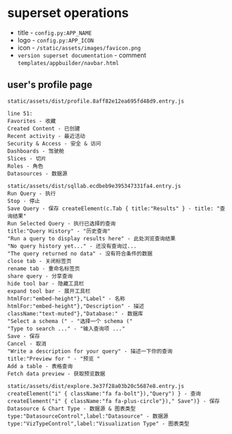 # superset operations

* title - `config.py:APP_NAME`
* logo - `config.py:APP_ICON`
* icon - `/static/assets/images/favicon.png`
* `version superset documentation` - comment `templates/appbuilder/navbar.html`

## user's profile page

    static/assets/dist/profile.8aff82e12ea695fd48d9.entry.js

    line 51:
    Favorites - 收藏
    Created Content - 已创建
    Recent activity - 最近活动
    Security & Access - 安全 & 访问
    Dashboards - 驾驶舱
    Slices - 切片
    Roles - 角色
    Datasources - 数据源

    static/assets/dist/sqllab.ecdbeb9e395347331fa4.entry.js
    Run Query - 执行
    Stop - 停止
    Save Query - 保存 createElement(c.Tab { title:"Results" } - title: "查询结果"
    Run Selected Query - 执行已选择的查询
    title:"Query History" - "历史查询"
    "Run a query to display results here" - 此处浏览查询结果
    "No query history yet..." - 还没有查询过...
    "The query returned no data" - 没有符合条件的数据
    close tab - 关闭标签页
    rename tab - 重命名标签页
    share query - 分享查询
    hide tool bar - 隐藏工具栏
    expand tool bar - 展开工具栏
    htmlFor:"embed-height"},"Label" - 名称
    htmlFor:"embed-height"},"Description" - 描述
    className:"text-muted"},"Database:" - 数据库
    "Select a schema (" - "选择一个 schema ("
    "Type to search ..." - "输入查询项 ..."
    Save - 保存
    Cancel - 取消
    "Write a description for your query" - 描述一下你的查询
    title:"Preview for " - "预览 "
    Add a table - 表格查询
    Fetch data preview - 获取预览数据

    static/assets/dist/explore.3e37f28a03b20c5687e8.entry.js
    createElement("i" { className:"fa fa-bolt"}),"Query") } - 查询
    createElement("i" { className:"fa fa-plus-circle"})," Save")} - 保存
    Datasource & Chart Type - 数据源 & 图表类型
    type:"DatasourceControl",label:"Datasource" - 数据源
    type:"VizTypeControl",label:"Visualization Type" - 图表类型
